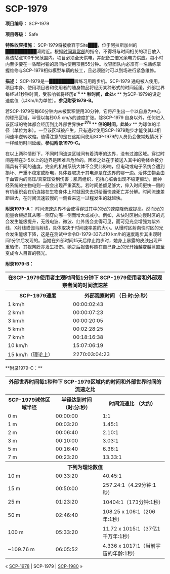 # SCP-1979
                        


**项目编号：** SCP-1979

**项目等级：** Safe

**特殊收容措施：** SCP-1979将被收容于Site███，位于阿拉斯加州的██████████湾附近。根据[时间异常部](/scp-1780)的指令，不得将与时间相关的项目放入离该站点100千米范围内。项目必须全天供电，并配备三倍冗余电力供应。每小时内至少要在一昏暗衬铅的房间内使用项目55分钟。收容团队内必须有一名熟练掌握维修与SCP-1979相似模型车辆的技工，且必须随时可以到场进行紧急维修。

**描述：** SCP-1979是一████████牌练习用跑步机。SCP-1979 通电被人使用，项目本身、使用项目者和使用者的随身物品将经历某种形式的时间延缓。外部世界每经过1秒钟时间，受影响者将经历***e<sup>-x</sup>* ** 秒时间，此处***x* ** 为SCP-1979的设定速度值（以Km/h为单位）。**参见附录1979-B。** 

若SCP-1979在每60分钟内未被累积使用30分钟，它将产生出一个以自身为中心的球形区域，半径以每秒0.5 cm/s的速度扩张。除SCP-1979 自身以外，任何进入该区域的物体都会经历到比外部世界快***e<sup>.37x</sup>* ** 倍的时间，此处***x* ** 为球体的半径（单位为米）。一旦该区域被产生，只有通过使用SCP-1979跑步才能使其以相同速率逆转收缩。值得注意的是在这期间使用SCP-1979的人员仍会像常规情况下一样经历时间延缓。**参见附录1979-C。** 

在以上两种情形下，不同时间流速区域间有着清晰的边界，没有过渡区域。穿过时间差额在3-5以上的边界是困难且危险的。困难之处在于被送入其中的物体会被分隔具有不同的速度。完全的机械系统大体不会受此影响，但电动或电子系统会遭到损坏、严重不稳定或断电，具体要取决于其电源是在边界的哪一边。活体生物会由于血管内的高压/真空压受到伤害；肌肉组织，包括心脏会出现不稳定颤动，而神经系统的生物电则一般会出现严重紊乱。若时间差额足够大，伸入时间更快一侧的有机组织会在仍连接在生物身体上时就因失去供给而快速死亡并分解。时间流速差距越大，在时间流速较慢的一侧看来这一过程发生的就越快。

**附录1979-A：** 时间流速边界不会使得穿过其中的光的速度降低或提高。然而光的能量会根据其从哪一侧穿向哪一侧而增大或减小。例如，从快时区射向慢时区的光会发生能级提升，无线电波、微波、红外线会变得可见，而可见光会增强为紫外线，X射线或伽马射线，具体取决于时间速率差的大小。从慢时区射向快时区的光会发生能级下降，这是在测试中命令D-1979-337以10 km/h的速度跑步其主观时间1分钟后发现的。当她在外部时间15天后停止跑步时，她身上暴露的皮肤出现严重晒伤，其视网膜亦发生损伤。她之后报告称照在自己身上的光开始越变越蓝直至变成令人目盲的强光。

**附录1979-B：** 
<table class='wiki-content-table'>
 <tr>
  <th colspan='2' rowspan='1'>&#22312;SCP-1979&#20351;&#29992;&#32773;&#20027;&#35266;&#26102;&#38388;&#27599;1&#20998;&#38047;&#19979;
SCP-1979&#20351;&#29992;&#32773;&#21644;&#22806;&#37096;&#35266;&#23519;&#32773;&#38388;&#30340;&#26102;&#38388;&#27969;&#36895;&#24046;</th>
 </tr>
 <tr>
  <th colspan='1' rowspan='1'>SCP-1979&#36895;&#24230;</th>
  <th colspan='1' rowspan='1'>&#22806;&#37096;&#35266;&#23519;&#26102;&#38388;
&#65288;&#26085;:&#26102;:&#20998;:&#31186;&#65289;</th>
 </tr>
 <tr>
  <td colspan='1' rowspan='1'>1&#160;km/h</td>
  <td colspan='1' rowspan='1'>00:00:02:43</td>
 </tr>
 <tr>
  <td colspan='1' rowspan='1'>2&#160;km/h</td>
  <td colspan='1' rowspan='1'>00:00:07:23</td>
 </tr>
 <tr>
  <td colspan='1' rowspan='1'>3&#160;km/h</td>
  <td colspan='1' rowspan='1'>00:00:20:05</td>
 </tr>
 <tr>
  <td colspan='1' rowspan='1'>5&#160;km/h</td>
  <td colspan='1' rowspan='1'>00:02:28:25</td>
 </tr>
 <tr>
  <td colspan='1' rowspan='1'>7&#160;km/h</td>
  <td colspan='1' rowspan='1'>00:18:16:38</td>
 </tr>
 <tr>
  <td colspan='1' rowspan='1'>10&#160;km/h</td>
  <td colspan='1' rowspan='1'>15:07:06:19</td>
 </tr>
 <tr>
  <td colspan='1' rowspan='1'>15&#160;km/h&#65288;&#29702;&#35770;&#19978;&#65289;</td>
  <td colspan='1' rowspan='1'>2270:03:04:23</td>
 </tr>
</table>
**附录1979-C：** 
<table class='wiki-content-table'>
 <tr>
  <th colspan='3' rowspan='1'>&#22806;&#37096;&#19990;&#30028;&#26102;&#38388;&#27599;1&#31186;&#31181;&#19979;
SCP-1979&#21306;&#22495;&#20869;&#30340;&#26102;&#38388;&#21644;&#22806;&#37096;&#19990;&#30028;&#26102;&#38388;&#30340;&#27969;&#36895;&#20043;&#27604;</th>
 </tr>
 <tr>
  <th colspan='1' rowspan='1'>SCP-1979&#29699;&#20307;&#21306;&#22495;&#21322;&#24452;</th>
  <th colspan='1' rowspan='1'>&#21322;&#24452;&#36798;&#21040;&#26102;&#38388;
&#65288;&#26102;:&#20998;:&#31186;&#65289;</th>
  <th colspan='1' rowspan='1'>&#26102;&#38388;&#27969;&#36895;&#27604;
&#65288;&#22823;&#32422;&#65289;</th>
 </tr>
 <tr>
  <td colspan='1' rowspan='1'>0&#160;m</td>
  <td colspan='1' rowspan='1'>00:00:00</td>
  <td colspan='1' rowspan='1'>1:1</td>
 </tr>
 <tr>
  <td colspan='1' rowspan='1'>1&#160;m</td>
  <td colspan='1' rowspan='1'>00:03:20</td>
  <td colspan='1' rowspan='1'>1.45:1</td>
 </tr>
 <tr>
  <td colspan='1' rowspan='1'>2&#160;m</td>
  <td colspan='1' rowspan='1'>00:06:40</td>
  <td colspan='1' rowspan='1'>2.10:1</td>
 </tr>
 <tr>
  <td colspan='1' rowspan='1'>3&#160;m</td>
  <td colspan='1' rowspan='1'>00:10:00</td>
  <td colspan='1' rowspan='1'>3.03:1</td>
 </tr>
 <tr>
  <td colspan='1' rowspan='1'>5&#160;m</td>
  <td colspan='1' rowspan='1'>00:16:40</td>
  <td colspan='1' rowspan='1'>6.36:1</td>
 </tr>
 <tr>
  <td colspan='1' rowspan='1'>7&#160;m</td>
  <td colspan='1' rowspan='1'>00:23:20</td>
  <td colspan='1' rowspan='1'>13.33:1</td>
 </tr>
 <tr>
  <th colspan='3' rowspan='1'>&#19979;&#21015;&#20026;&#29702;&#35770;&#25968;&#20540;</th>
 </tr>
 <tr>
  <td colspan='1' rowspan='1'>10&#160;m</td>
  <td colspan='1' rowspan='1'>00:33:20</td>
  <td colspan='1' rowspan='1'>40.45:1</td>
 </tr>
 <tr>
  <td colspan='1' rowspan='1'>15&#160;m</td>
  <td colspan='1' rowspan='1'>00:50:00</td>
  <td colspan='1' rowspan='1'>257.24:1&#65288;4.29&#20998;&#38047;:1&#31186;&#65289;</td>
 </tr>
 <tr>
  <td colspan='1' rowspan='1'>25&#160;m</td>
  <td colspan='1' rowspan='1'>01:23:20</td>
  <td colspan='1' rowspan='1'>10404:1&#65288;173&#20998;&#38047;:1&#31186;&#65289;</td>
 </tr>
 <tr>
  <td colspan='1' rowspan='1'>50&#160;m</td>
  <td colspan='1' rowspan='1'>02:46:40</td>
  <td colspan='1' rowspan='1'>108.25 x 106:1&#65288;206&#24180;:1&#31186;&#65289;</td>
 </tr>
 <tr>
  <td colspan='1' rowspan='1'>100&#160;m</td>
  <td colspan='1' rowspan='1'>05:33:20</td>
  <td colspan='1' rowspan='1'>11.72 x 1015:1&#65288;37&#20159;1&#21315;&#19975;&#24180;:1&#31186;&#65289;</td>
 </tr>
 <tr>
  <td colspan='1' rowspan='1'>~109.76&#160;m</td>
  <td colspan='1' rowspan='1'>06:05:52</td>
  <td colspan='1' rowspan='1'>4.336 x 1017:1&#65288;&#24403;&#21069;&#23431;&#23449;&#30340;&#24180;&#40836;:1&#31186;&#65289;</td>
 </tr>
</table>


« [SCP-1978](/scp-1978) | SCP-1979 | [SCP-1980](/scp-1980) »





                    